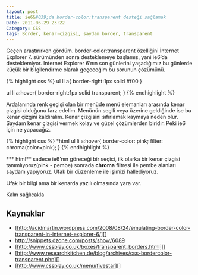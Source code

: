 ```yaml
---
layout: post
title: ie6&#039;da border-color:transparent desteği sağlamak
Date: 2011-06-29 23:22
Category: CSS
tags: Border, kenar-çizgisi, saydam border, transparent
---
```


Geçen araştırırken gördüm. border-color:transparent özelliğini İnternet
Explorer 7. sürümünden sonra desteklemeye başlamış, yani ie6’da
desteklemiyor. Internet Explorer 6’nın son günlerini yaşadığımız bu
günlerde küçük bir bilgilendirme olarak geçeceğim bu sorunun çözümünü.

{% highlight css %}
ul li a{
	border-right:1px solid #f00
}

ul li a:hover{
	border-right:1px solid transparent;
}
{% endhighlight %}

Ardalanında renk geçişi olan bir menüde menü elemanları arasında kenar
çizgisi olduğunu farz edelim. Menünün seçili veya üzerine geldiğinde ise
bu kenar çizgini kaldıralım. Kenar çizgisini sıfırlamak kaymaya neden
olur. Saydam kenar çizgisi vermek kolay ve güzel çözümlerden biridir.
Peki ie6 için ne yapacağız.

{% highlight css %}
*html ul li a:hover{
    border-color: pink;
    filter: chroma(color=pink);
}
{% endhighlight %}

*** html** sadece ie6’nın göreceği bir seçici, ilk olarka bir kenar
çizgisi tanımlıyoruz(pink - pembe) sonrada **chroma** filtresi ile pembe
alanları saydam yapıyoruz. Ufak bir düzenleme ile işimizi hallediyoruz.

Ufak bir bilgi ama bir kenarda yazılı olmasında yara var.

Kalın sağlıcakla

## Kaynaklar

-   [http://acidmartin.wordpress.com/2008/08/24/emulating-border-color-transparent-in-internet-explorer-6/][]
-   http://snippets.dzone.com/posts/show/6089
-   [http://www.cssplay.co.uk/boxes/transparent_borders.html][]
-   [http://www.researchkitchen.de/blog/archives/css-bordercolor-transparent.php][]
-   [http://www.cssplay.co.uk/menu/fivestar][]

  [http://acidmartin.wordpress.com/2008/08/24/emulating-border-color-transparent-in-internet-explorer-6/]: http://acidmartin.wordpress.com/2008/08/24/emulating-border-color-transparent-in-internet-explorer-6/
  [http://www.cssplay.co.uk/boxes/transparent_borders.html]: http://www.cssplay.co.uk/boxes/transparent_borders.html
  [http://www.researchkitchen.de/blog/archives/css-bordercolor-transparent.php]: http://www.researchkitchen.de/blog/archives/css-bordercolor-transparent.php
  [http://www.cssplay.co.uk/menu/fivestar]: http://www.cssplay.co.uk/menu/fivestar
